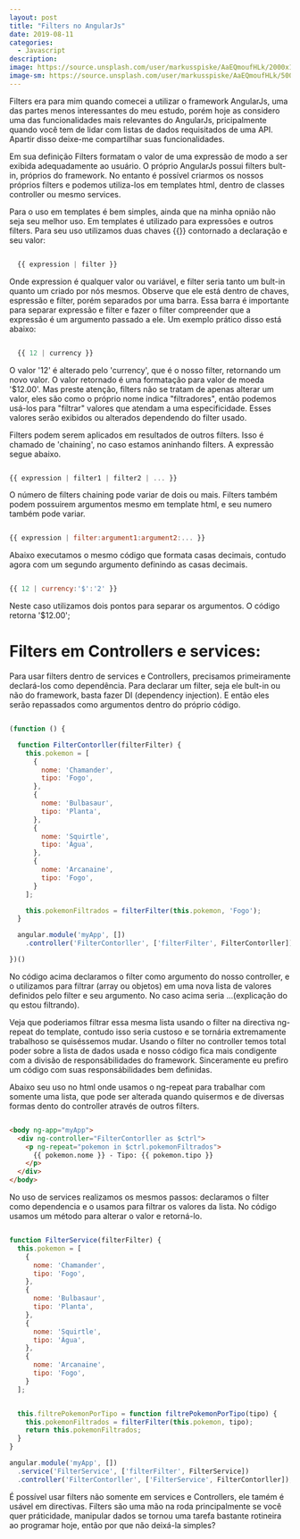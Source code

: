 ```yaml
---
layout: post
title: "Filters no AngularJs"
date: 2019-08-11
categories:
  - Javascript
description:
image: https://source.unsplash.com/user/markusspiske/AaEQmoufHLk/2000x1200
image-sm: https://source.unsplash.com/user/markusspiske/AaEQmoufHLk/500x300
---
```

Filters era para mim quando comecei a utilizar o framework AngularJs, uma das
partes menos interessantes do meu estudo, porém hoje as considero uma das funcionalidades
mais relevantes do AngularJs, pricipalmente quando você tem de lidar com listas de
dados requisitados de uma API. Apartir disso deixe-me compartilhar suas funcionalidades.

Em sua definição Filters formatam o valor de uma expressão de modo a ser exibida adequadamente
ao usuário. O próprio AngularJs possui filters bult-in, próprios do framework. No entanto é possível criarmos os nossos próprios filters e podemos utiliza-los em templates html, dentro de classes controller ou mesmo services.

Para o uso em templates é bem simples, ainda que na minha opnião não seja seu melhor uso. Em
templates é utilizado para expressões e outros filters. Para seu uso utilizamos duas chaves {{}} contornado a declaração e seu valor:

~~~Javascript

  {{ expression | filter }}

~~~
 Onde expression é qualquer valor ou variável, e filter seria tanto um bult-in quanto um criado por nós mesmos. Observe que ele está dentro de chaves, espressão e filter, porém separados por uma barra. Essa barra é importante para separar expressão e filter e fazer o filter compreender que a expressão é um argumento passado a ele. Um exemplo prático disso está abaixo:

 ~~~Javascript

   {{ 12 | currency }}

 ~~~

  O valor '12' é alterado pelo 'currency', que é o nosso filter, retornando um novo valor. O valor retornado é uma formatação para valor de moeda '$12.00'. Mas preste atenção, filters não se tratam de apenas alterar um valor, eles são como o próprio nome indica "filtradores", então podemos usá-los para "filtrar" valores que atendam a uma especificidade. Esses valores serão exibidos ou alterados dependendo do filter usado.


 Filters podem serem aplicados em resultados de outros filters. Isso é chamado de 'chaining', no caso estamos aninhando filters. A expressão segue abaixo.

 ~~~Javascript

{{ expression | filter1 | filter2 | ... }}

 ~~~

O número de filters chaining pode variar de dois ou mais. Filters também podem possuirem argumentos mesmo em template html, e seu numero também pode variar.

~~~Javascript

{{ expression | filter:argument1:argument2:... }}

~~~

Abaixo executamos o mesmo código que formata casas decimais, contudo agora com um segundo argumento definindo as casas decimais.

~~~Javascript

{{ 12 | currency:'$':'2' }}

~~~

Neste caso utilizamos dois pontos para separar os argumentos. O código retorna '$12.00';

# Filters em Controllers e services:
Para usar filters dentro de services e Controllers, precisamos primeiramente declará-los como dependência. Para declarar um filter, seja ele bult-in ou não do framework, basta fazer DI (dependency injection). E então eles serão repassados como argumentos dentro do próprio código.

~~~Javascript

(function () {

  function FilterContorller(filterFilter) {
    this.pokemon = [
      {
        nome: 'Chamander',
        tipo: 'Fogo',
      },
      {
        nome: 'Bulbasaur',
        tipo: 'Planta',
      },
      {
        nome: 'Squirtle',
        tipo: 'Água',
      },
      {
        nome: 'Arcanaine',
        tipo: 'Fogo',
      }
    ];

    this.pokemonFiltrados = filterFilter(this.pokemon, 'Fogo');
  }

  angular.module('myApp', [])
    .controller('FilterContorller', ['filterFilter', FilterContorller]);

})()

~~~

No código acima declaramos o filter como argumento do nosso controller, e o utilizamos para filtrar (array ou objetos) em uma nova lista de valores definidos pelo filter e seu argumento. No caso acima seria ...(explicação do qu estou filtrando).

Veja que poderiamos filtrar essa mesma lista usando o filter na directiva ng-repeat do template, contudo isso seria custoso e se tornária extremamente trabalhoso se quiséssemos mudar. Usando o filter no controller temos total poder sobre a lista de dados usada e nosso código fica mais condigente com a divisão de responsábilidades do framework. Sinceramente eu prefiro um código com suas responsábilidades bem definidas.

Abaixo seu uso no html onde usamos o ng-repeat para trabalhar com somente uma lista, que pode ser alterada quando quisermos e de diversas formas dento do controller através de outros filters.

~~~HTML

<body ng-app="myApp">
  <div ng-controller="FilterContorller as $ctrl">
    <p ng-repeat="pokemon in $ctrl.pokemonFiltrados">
      {{ pokemon.nome }} - Tipo: {{ pokemon.tipo }}
    </p>
  </div>
</body>

~~~

No uso de services realizamos os mesmos passos: declaramos o filter como dependencia e o usamos para filtrar os valores da lista. No código usamos um método para alterar o valor e retorná-lo.

~~~Javascript

function FilterService(filterFilter) {
  this.pokemon = [
    {
      nome: 'Chamander',
      tipo: 'Fogo',
    },
    {
      nome: 'Bulbasaur',
      tipo: 'Planta',
    },
    {
      nome: 'Squirtle',
      tipo: 'Água',
    },
    {
      nome: 'Arcanaine',
      tipo: 'Fogo',
    }
  ];


  this.filtrePokemonPorTipo = function filtrePokemonPorTipo(tipo) {
    this.pokemonFiltrados = filterFilter(this.pokemon, tipo);
    return this.pokemonFiltrados;
  }
}

angular.module('myApp', [])
  .service('FilterService', ['filterFilter', FilterService])
  .controller('FilterContorller', ['FilterService', FilterContorller]);

~~~

É possível usar filters não somente em services e Controllers, ele tamém é usável em directivas.
Filters são uma mão na roda principalmente se você quer práticidade, manipular dados se tornou uma tarefa bastante rotineira ao programar hoje, então por que não deixá-la simples?
